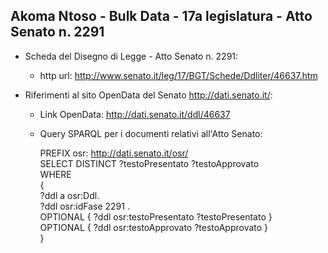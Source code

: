 ## Akoma Ntoso - Bulk Data - 17a legislatura - Atto Senato n. 2291 ##

* Scheda del Disegno di Legge - Atto Senato n. 2291:
	* http url: http://www.senato.it/leg/17/BGT/Schede/Ddliter/46637.htm

* Riferimenti al sito OpenData del Senato http://dati.senato.it/:
	* Link OpenData: http://dati.senato.it/ddl/46637
	* Query SPARQL per i documenti relativi all'Atto Senato:

        PREFIX osr: <http://dati.senato.it/osr/>  
		SELECT DISTINCT ?testoPresentato ?testoApprovato  
		WHERE  
		{  
		    ?ddl a osr:Ddl.  
		    ?ddl osr:idFase 2291 .  
		    OPTIONAL { ?ddl osr:testoPresentato ?testoPresentato }  
		    OPTIONAL { ?ddl osr:testoApprovato ?testoApprovato }  
		}
		